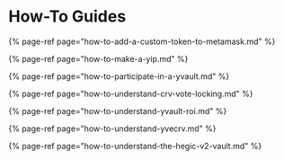 # How-To Guides

{% page-ref page="how-to-add-a-custom-token-to-metamask.md" %}

{% page-ref page="how-to-make-a-yip.md" %}

{% page-ref page="how-to-participate-in-a-yvault.md" %}

{% page-ref page="how-to-understand-crv-vote-locking.md" %}

{% page-ref page="how-to-understand-yvault-roi.md" %}

{% page-ref page="how-to-understand-yvecrv.md" %}

{% page-ref page="how-to-understand-the-hegic-v2-vault.md" %}
